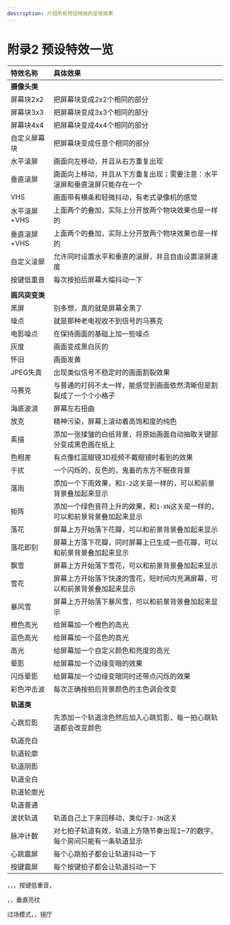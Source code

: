 ```yaml
---
description: 介绍所有预设特效的呈现效果
---
```


# 附录2 预设特效一览

| 特效名称 | 具体效果 |
| :--- | :--- |
| **摄像头类** |   |
| 屏幕块2x2 | 把屏幕块变成2x2个相同的部分 |
| 屏幕块3x3 | 把屏幕块变成3x3个相同的部分 |
| 屏幕块4x4 | 把屏幕块变成4x4个相同的部分 |
| 自定义屏幕块 | 把屏幕块变成任意个相同的部分 |
| 水平滚屏 | 画面向左移动，并且从右方重复出现 |
| 垂直滚屏 | 画面向上移动，并且从下方重复出现；需要注意：水平滚屏和垂直滚屏只能存在一个 |
| VHS | 画面带有横条和轻微抖动，有老式录像机的感觉 |
| 水平滚屏+VHS | 上面两个的叠加，实际上分开放两个物块效果也是一样的 |
| 垂直滚屏+VHS | 上面两个的叠加，实际上分开放两个物块效果也是一样的 |
| 自定义滚屏 | 允许同时设置水平和垂直的滚屏，并且自由设置滚屏速度 |
| 按键低重音 | 每次按拍后屏幕大幅抖动一下 |
|   |   |
| **画风突变类** |   |
| 黑屏 | 别多想，真的就是屏幕全黑了 |
| 噪点 | 就是那种老电视收不到信号的马赛克 |
| 电影噪点 | 在保持画面的基础上加一些噪点 |
| 灰度 | 画面变成黑白灰的 |
| 怀旧 | 画面发黄 |
| JPEG失真 | 出现类似信号不稳定时的画面割裂效果 |
| 马赛克 | 与普通的打码不太一样，能感觉到画面依然清晰但是割裂成了一个个小格子 |
| 海底波浪 | 屏幕左右扭曲 |
| 放克 | 精神污染，屏幕上滚动着高饱和度的纯色 |
| 素描 | 添加一张揉皱的白纸背景，将原始画面自动抽取关键部分变成黑色画在纸上 |
| 色相差 | 有点像红蓝眼镜3D视频不戴眼镜时看到的效果 |
| 干扰 | 一个闪烁的，反色的，鬼畜的东方不眠夜背景 |
| 落雨 | 添加一个下雨效果，和`1-2`这关是一样的，可以和前景背景叠加起来显示 |
| 矩阵 | 添加一个绿色音符上升的效果，和`1-XN`这关是一样的，可以和前景背景叠加起来显示 |
| 落花 | 屏幕上方开始落下花瓣，可以和前景背景叠加起来显示 |
| 落花即刻 | 屏幕上方落下花瓣，同时屏幕上已生成一些花瓣，可以和前景背景叠加起来显示 |
| 飘雪 | 屏幕上方开始落下雪花，可以和前景背景叠加起来显示 |
| 雪花 | 屏幕上方开始落下快速的雪花，短时间内充满屏幕，可以和前景背景叠加起来显示 |
| 暴风雪 | 屏幕上方开始落下暴风雪，可以和前景背景叠加起来显示 |
| 橙色高光 | 给屏幕加一个橙色的高光 |
| 蓝色高光 | 给屏幕加一个蓝色的高光 |
| 高光 | 给屏幕加一个自定义颜色和亮度的高光 |
| 晕影 | 给屏幕加一个边缘变暗的效果 |
| 闪烁晕影 | 给屏幕加一个边缘变暗同时还带点闪烁的效果 |
| 彩色冲击波 | 每次正确按拍后背景颜色的主色调会改变 |
|   |   |
| **轨道类** |   |
| 心跳剪影 | 先添加一个轨道涂色然后加入心跳剪影，每一拍心跳轨道都会改变颜色 |
| 轨道亮白 |  |
| 轨道轮廓 |  |
| 轨道阴影 |  |
| 轨道全白 |  |
| 轨道轮廓光 |  |
| 轨道普通 |  |
| 波状轨道 | 轨道自己上下来回移动，类似于`2-3N`这关 |
| 脉冲计数 | 对七拍子轨道有效，轨道上方随节奏出现1~7的数字，每个房间只能有一条轨道显示 |
| 心跳震屏 | 每个心跳拍子都会让轨道抖动一下 |
| 按键震屏 | 每个按键拍子都会让轨道抖动一下 |



，，，按键低重音，

，，垂直亮纹

过场模式，，镜厅

